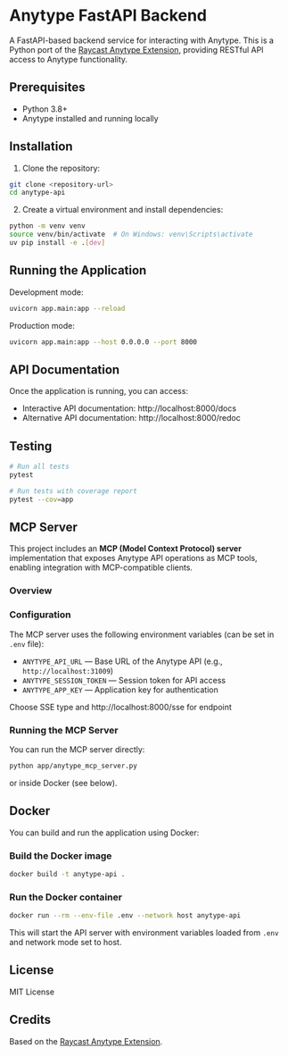# Anytype FastAPI Backend

A FastAPI-based backend service for interacting with Anytype. This is a Python port of the [Raycast Anytype Extension](https://github.com/raycast/extensions/tree/main/extensions/anytype), providing RESTful API access to Anytype functionality.

## Prerequisites

- Python 3.8+
- Anytype installed and running locally

## Installation

1. Clone the repository:
```bash
git clone <repository-url>
cd anytype-api
```

2. Create a virtual environment and install dependencies:
```bash
python -m venv venv
source venv/bin/activate  # On Windows: venv\Scripts\activate
uv pip install -e .[dev]
```

## Running the Application

Development mode:
```bash
uvicorn app.main:app --reload
```

Production mode:
```bash
uvicorn app.main:app --host 0.0.0.0 --port 8000
```

## API Documentation

Once the application is running, you can access:
- Interactive API documentation: http://localhost:8000/docs
- Alternative API documentation: http://localhost:8000/redoc

## Testing

```bash
# Run all tests
pytest

# Run tests with coverage report
pytest --cov=app
```

## MCP Server

This project includes an **MCP (Model Context Protocol) server** implementation that exposes Anytype API operations as MCP tools, enabling integration with MCP-compatible clients.

### Overview


### Configuration

The MCP server uses the following environment variables (can be set in `.env` file):

- `ANYTYPE_API_URL` — Base URL of the Anytype API (e.g., `http://localhost:31009`)
- `ANYTYPE_SESSION_TOKEN` — Session token for API access
- `ANYTYPE_APP_KEY` — Application key for authentication

Choose SSE type and http://localhost:8000/sse for endpoint

### Running the MCP Server

You can run the MCP server directly:

```bash
python app/anytype_mcp_server.py
```

or inside Docker (see below).

## Docker

You can build and run the application using Docker:

### Build the Docker image

```bash
docker build -t anytype-api .
```

### Run the Docker container

```bash
docker run --rm --env-file .env --network host anytype-api
```

This will start the API server with environment variables loaded from `.env` and network mode set to host.

## License

MIT License

## Credits

Based on the [Raycast Anytype Extension](https://github.com/raycast/extensions/tree/main/extensions/anytype).
